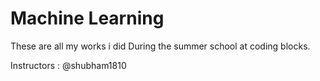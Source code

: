 # Machine Learning
These are all my works i did During the summer school at coding blocks.

Instructors : @shubham1810

